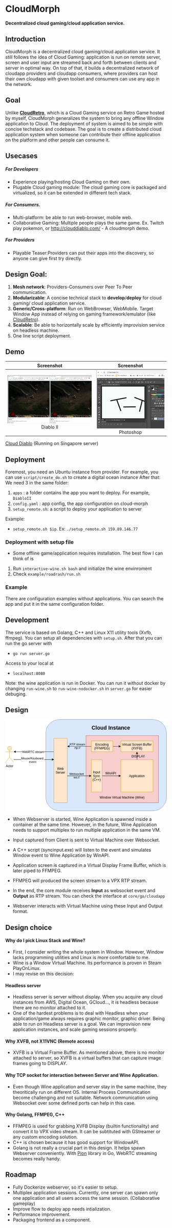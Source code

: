 # CloudMorph

**Decentralized cloud gaming/cloud application service.**

## Introduction

CloudMorph is a decentralized cloud gaming/cloud application service. It still follows the idea of Cloud Gaming: application is run on remote server, screen and user input are streamed back and forth between clients and server in optimal way. On top of that, it builds a decentralized network of cloudapp providers and cloudapp consumers, where providers can host their own cloudapp with given toolset and consumers can use any app in the network. 

## Goal
Unlike **[CloudRetro](https://github.com/giongto35/cloud-game)**, which is a Cloud Gaming service on Retro Game hosted by myself, CloudMorph generalizes the system to bring any offline Window application to Cloud. The deployment of system is aimed to be simple with concise techstack and codebase. The goal is to create a distributed cloud application system when someone can contribute their offline application on the platform and other people can consume it.

## Usecases

##### For Developers
- Experience playing/hosting Cloud Gaming on their own.
- Plugable Cloud gaming module: The cloud gaming core is packaged and virtualized, so it can be extended in different tech stack.

##### For Consumers.
- Multi-platform: be able to run web-browser, mobile web.
- Collaborative Gaming: Multiple people plays the same game. Ex. Twitch play pokemon, or http://clouddiablo.com/ - A cloudmorph demo.

##### For Providers
- Playable Teaser:Providers can put their apps into the discovery, so anyone can give first try directly.

## Design Goal:
1. **Mesh network**: Providers-Consumers over Peer To Peer communication.
2. **Modularizable**: A concise technical stack to **develop**/**deploy** for cloud gaming/ cloud application service.
3. **Generic/Cross-platform**: Run on WebBrowser, WebMobile. Target Window App instead of relying on gaming framework/emulator (like [CloudRetro](https://github.com/giongto35/cloud-game)).
4. **Scalable**: Be able to horizontally scale by efficiently improvision service on headless machine.
5. One line script deployment.

## Demo

|                       Screenshot                       |                        Screenshot                         |
| :----------------------------------------------------: | :-------------------------------------------------------: |
| ![screenshot](docs/img/screenshotDiablo.png) Diablo II | ![screenshot](docs/img/screenshotPhotoshop.png) Photoshop |

[Cloud Diablo](http://clouddiablo.com/) (Running on Singapore server)

## Deployment

Foremost, you need an Ubuntu instance from provider. For example, you can use `script/create_do.sh` to create a digital ocean instance
After that:
We need 3  in the same folder:
1. `apps` : a folder contains the app you want to deploy. For example, `DiabloII`
2. `config.yaml` : app config, the app configuration on cloud-morph
3. `setup_remote.sh`: a script to deploy your application to server

Example:
- `setup_remote.sh $ip`. Ex: `./setup_remote.sh 159.89.146.77`

### Deployment with setup file
- Some offline game/application requires installation. The best flow I can think of is
1. Run `interactive-wine.sh bash` and initialize the wine envinroment
3. Check `example/roadrash/run.sh`


### Example
There are configuration examples without applications. You can search the app and put it in the same configuration folder.

## Development

The service is based on Golang, C++ and Linux X11 utility tools (Xvfb, ffmpeg).
You can setup all dependencies with `setup.sh`. After that you can run the go server with

- `go run server.go`

Access to your local at

- `localhost:8080`

Note: the wine application is run in Docker. You can run it without docker by changing `run-wine.sh` to `run-wine-nodocker.sh` in `server.go` for easier debuging.


## Design

![screenshot](docs/img/CloudUniverse.png)

- When Webserver is started, Wine Application is spawned inside a container at the same time. However, in the future, Wine Application needs to support multiplex to run multiple application in the same VM.
- Input captured from Client is sent to Virtual Machine over Websocket.
- A C++ script (syncinput.exe) will listen to the event and simulates Window event to Wine Application by WinAPI.
- Application screen is captured in a Virtual Display Frame Buffer, which is later piped to FFMPEG.
- FFMPEG will produced the screen stream to a VPX RTP stream.

- In the end, the core module receives **Input** as websocket event and **Output** as RTP stream. You can check the interface at `core/go/cloudapp`
- Webserver interacts with Virtual Machine using these Input and Output format.

## Design choice

#### Why do I pick Linux Stack and Wine?

- First, I consider writing the whole system in Window. However, Window lacks programming utilities and Linux is more comfortable to me.
- Wine is a Window Virtual Machine. Its performance is proven in Steam PlayOnLinux.
- I may revise on this decision: 

#### Headless server

- Headless server is server without display. When you acquire any cloud instances from AWS, Digital Ocean, GCloud..., it is headless because there are no monitor attached to it.
- One of the hardest problems is to deal with Headless when your application/game always requires graphic monitor, graphic driver. Being able to run on Headless server is a goal. We can improvision new application instances, and scale gaming sessions properly.

#### Why XVFB, not X11VNC (Remote access)

- XVFB is a Virtual Frame Buffer. As mentioned above, there is no monitor attached to server, so XVFB is a virtual buffers that can capture image frames going to DISPLAY.

#### Why TCP socket for interaction between Server and Wine Application.

- Even though Wine application and server stay in the same machine, they theoritically run on different OS. Internal Process Communication become challenging and not suitable. Network communication using Websocket over some defined ports can help in this case.

#### Why Golang, FFMPEG, C++

- FFMPEG is used for grabbing XVFB Display (builtin functionality) and convert it to VPX video stream. It can be subtituted with GStreamer or any custom encoding solution.
- C++ is chosen because it has good support for WindowAPI.
- Golang is not really a crucial part in this design. It helps spawn Webserver conveniently. With [Pion](https://github.com/pion/webrtc/) library in Go, WebRTC streaming becomes really handy.

## Roadmap

- Fully Dockerize webserver, so it's easier to setup.
- Multiplex application sessions. Currently, one server can spawn only one application and all users access the same session. (Collaborative gameplay)
- Improve flow to deploy app needs intialization.
- Performance improvement.
- Packaging frontend as a component.
